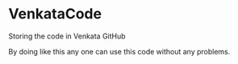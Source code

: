 # VenkataCode
Storing the code in Venkata GitHub

By doing like this any one can use this code without any problems.

